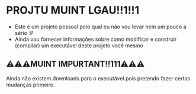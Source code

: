 # PROJTU MUINT LGAU!!1!!1
- Este é um projeto pessoal pelo qual eu não vou levar nem um pouco a sério :P
- Ainda vou fornecer informações sobre como modificar e construir (compilar) um executável deste projeto você mesmo
## ⚠️⚠️⚠️MUINT IMPURTANT!!111⚠️⚠️⚠️
Ainda não existem downloads para o executável pois pretendo fazer certas mudanças primeiro.
